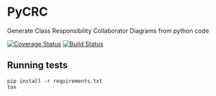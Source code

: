 # PyCRC

Generate Class Responsibility Collaborator Diagrams from python code

[![Coverage Status](https://coveralls.io/repos/github/IuryAlves/PyCRC/badge.svg?branch=master)](https://coveralls.io/github/IuryAlves/PyCRC?branch=master)
[![Build Status](https://travis-ci.org/IuryAlves/PyCRC.svg?branch=master)](https://travis-ci.org/IuryAlves/PyCRC)


## Running tests

    pip install -r requirements.txt
    tox